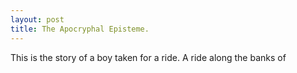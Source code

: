 ```yaml
---
layout: post
title: The Apocryphal Episteme.
---
```


This is the story of a boy taken for a ride. A ride along the banks of 